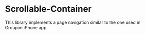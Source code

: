Scrollable-Container
====================

This library implements a page navigation similar to the one used in Groupon iPhone app.
